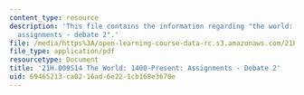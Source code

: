 ```yaml
---
content_type: resource
description: 'This file contains the information regarding "the world: 1400-present:
  assignments - debate 2".'
file: /media/https%3A/open-learning-course-data-rc.s3.amazonaws.com/21h-009-the-world-1400-present-spring-2014/69465213ca0216ad6e221cb168e3670e_MIT21H_009S14_Debate2.pdf
file_type: application/pdf
resourcetype: Document
title: '21H.009S14 The World: 1400-Present: Assignments - Debate 2'
uid: 69465213-ca02-16ad-6e22-1cb168e3670e
---
```

